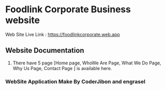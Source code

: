 # Foodlink Corporate Business website

Web Site Live Link : https://foodlinkcorporate.web.app

## Website Documentation

1.  There have 5 page [Home page, WhoWe Are Page, What We Do Page, Why Us Page, Contact Page ] is available here.

### WebSite Application Make By CoderJibon and engrasel

